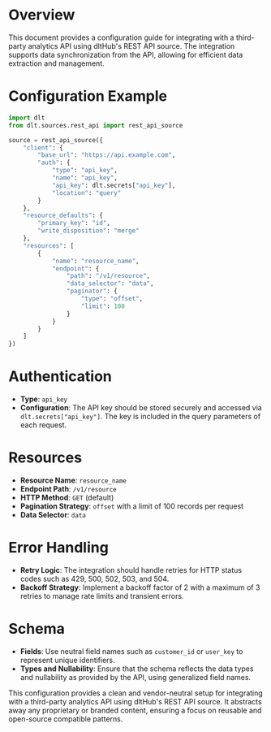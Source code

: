 # Overview

This document provides a configuration guide for integrating with a third-party analytics API using dltHub's REST API source. The integration supports data synchronization from the API, allowing for efficient data extraction and management.

# Configuration Example

```python
import dlt
from dlt.sources.rest_api import rest_api_source

source = rest_api_source({
    "client": {
        "base_url": "https://api.example.com",
        "auth": {
            "type": "api_key",
            "name": "api_key",
            "api_key": dlt.secrets["api_key"],
            "location": "query"
        }
    },
    "resource_defaults": {
        "primary_key": "id",
        "write_disposition": "merge"
    },
    "resources": [
        {
            "name": "resource_name",
            "endpoint": {
                "path": "/v1/resource",
                "data_selector": "data",
                "paginator": {
                    "type": "offset",
                    "limit": 100
                }
            }
        }
    ]
})
```

# Authentication

- **Type**: `api_key`
- **Configuration**: The API key should be stored securely and accessed via `dlt.secrets["api_key"]`. The key is included in the query parameters of each request.

# Resources

- **Resource Name**: `resource_name`
- **Endpoint Path**: `/v1/resource`
- **HTTP Method**: `GET` (default)
- **Pagination Strategy**: `offset` with a limit of 100 records per request
- **Data Selector**: `data`

# Error Handling

- **Retry Logic**: The integration should handle retries for HTTP status codes such as 429, 500, 502, 503, and 504.
- **Backoff Strategy**: Implement a backoff factor of 2 with a maximum of 3 retries to manage rate limits and transient errors.

# Schema

- **Fields**: Use neutral field names such as `customer_id` or `user_key` to represent unique identifiers.
- **Types and Nullability**: Ensure that the schema reflects the data types and nullability as provided by the API, using generalized field names.

This configuration provides a clean and vendor-neutral setup for integrating with a third-party analytics API using dltHub's REST API source. It abstracts away any proprietary or branded content, ensuring a focus on reusable and open-source compatible patterns.